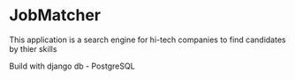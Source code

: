 # JobMatcher

This application is a search engine for hi-tech companies to find candidates by thier skills

Build with django
db - PostgreSQL
